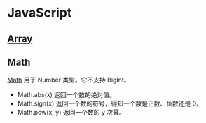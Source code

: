 # JavaScript

## [Array](https://developer.mozilla.org/zh-CN/docs/Web/JavaScript/Reference/Global_Objects/Array)


## Math

[Math](https://developer.mozilla.org/zh-CN/docs/Web/JavaScript/Reference/Global_Objects/Math) 用于 Number 类型。它不支持 BigInt。

- Math.abs(x) 返回一个数的绝对值。
- Math.sign(x) 返回一个数的符号，得知一个数是正数、负数还是 0。
- Math.pow(x, y) 返回一个数的 y 次幂。
